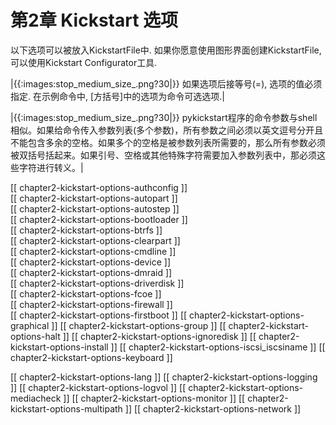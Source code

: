 # 第2章 Kickstart 选项 

以下选项可以被放入KickstartFile中. 如果你愿意使用图形界面创建KickstartFile, 可以使用Kickstart Configurator工具. 

|{{:images:stop_medium_size_.png?30|}} 如果选项后接等号(=), 选项的值必须指定. 在示例命令中, [方括号]中的选项为命令可选选项.|

|{{:images:stop_medium_size_.png?30|}} pykickstart程序的命令参数与shell相似。如果给命令传入参数列表(多个参数)，所有参数之间必须以英文逗号分开且不能包含多余的空格。如果多个的空格是被参数列表所需要的，那么所有参数必须被双括号括起来。如果引号、空格或其他特殊字符需要加入参数列表中，那必须这些字符进行转义。|


[[ chapter2-kickstart-options-authconfig ]]  
[[ chapter2-kickstart-options-autopart ]]  
[[ chapter2-kickstart-options-autostep ]]  
[[ chapter2-kickstart-options-bootloader ]]  
[[ chapter2-kickstart-options-btrfs ]]  
[[ chapter2-kickstart-options-clearpart ]]  
[[ chapter2-kickstart-options-cmdline ]]  
[[ chapter2-kickstart-options-device ]]  
[[ chapter2-kickstart-options-dmraid ]]  
[[ chapter2-kickstart-options-driverdisk ]]  
[[ chapter2-kickstart-options-fcoe ]]  
[[ chapter2-kickstart-options-firewall ]]  
[[ chapter2-kickstart-options-firstboot ]] 
[[ chapter2-kickstart-options-graphical ]] 
[[ chapter2-kickstart-options-group ]] 
[[ chapter2-kickstart-options-halt ]] 
[[ chapter2-kickstart-options-ignoredisk ]] 
[[ chapter2-kickstart-options-install ]] 
[[ chapter2-kickstart-options-iscsi_iscsiname ]] 
[[ chapter2-kickstart-options-keyboard ]] 

[[ chapter2-kickstart-options-lang ]] 
[[ chapter2-kickstart-options-logging ]] 
[[ chapter2-kickstart-options-logvol ]] 
[[ chapter2-kickstart-options-mediacheck ]] 
[[ chapter2-kickstart-options-monitor ]] 
[[ chapter2-kickstart-options-multipath ]] 
[[ chapter2-kickstart-options-network ]] 

